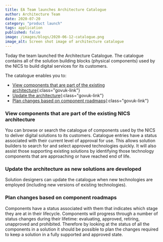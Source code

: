 ```yaml
---
title: EA Team launches Architecture Catalogue
author: Architecture Team
date: 2020-07-20
category: "product launch"
tags: application
published: false
image: /images/blogs/2020-06-12-catalogue.png
image_alt: Screen shot image of architecture catalogue
---
```


Today the team launched the Architecture Catalogue. The catalogue contains all of the solution building blocks (physical components) used by the NICS to build digital services for its customers.

The catalogue enables you to:

- [View components that are part of the existing architecture](#view-components-that-are-part-of-the-existing-nics-architecture){:class="govuk-link"}
- [Update the architecture](#update-the-architecture-as-new-solutions-are-developed){:class="govuk-link"}
- [Plan changes based on component roadmaps](#plan-changes-based-on-component-roadmaps){:class="govuk-link"}

### View components that are part of the existing NICS architecture

You can browse or search the catalogue of components used by the NICS to deliver digital solutions to its customers. Catalogue entries have a status associated with their current level of approval for use. This allows solution builders to search for and select approved technologies quickly. It will also assist those supporting existing solutions by identifying those technology components that are approaching or have reached end of life.

### Update the architecture as new solutions are developed

Solution designers can update the catalogue when new technologies are employed (including new versions of existing technologies).

### Plan changes based on component roadmaps

Components have a status associated with them that indicates which stage they are at in their lifecycle. Components will progress through a number of status changes during their lifetime: evaluating, approved, retiring, unapproved and prohibited. Therefore by looking at the status of all the components in a solution it should be possible to plan the changes required to keep a solution in a fully supported and approved state.
